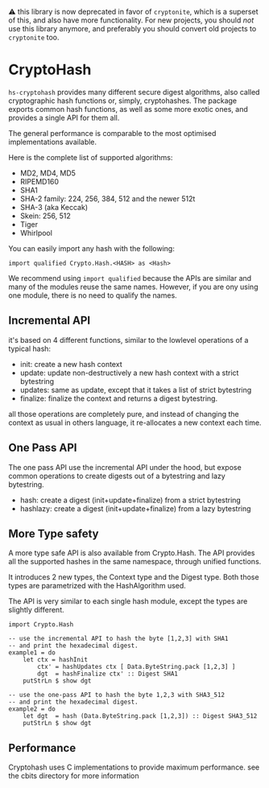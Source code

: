 :warning: this library is now deprecated in favor of `cryptonite`, which is
a superset of this, and also have more functionality. For new projects,
you should *not* use this library anymore, and preferably you should
convert old projects to `cryptonite` too.

CryptoHash
==========

`hs-cryptohash` provides many different secure digest algorithms, also
called cryptographic hash functions or, simply, cryptohashes. The package
exports common hash functions, as well as some more exotic ones, and
provides a single API for them all.

The general performance is comparable to the most optimised implementations
available.

Here is the complete list of supported algorithms:

* MD2, MD4, MD5 
* RIPEMD160
* SHA1
* SHA-2 family: 224, 256, 384, 512 and the newer 512t
* SHA-3 (aka Keccak)
* Skein: 256, 512
* Tiger
* Whirlpool

You can easily import any hash with the following:

    import qualified Crypto.Hash.<HASH> as <Hash>

We recommend using `import qualified` because the APIs are similar and
many of the modules reuse the same names. However, if you are ony using
one module, there is no need to qualify the names.

Incremental API
---------------

it's based on 4 different functions, similar to the lowlevel operations
of a typical hash:

* init: create a new hash context
* update: update non-destructively a new hash context with a strict bytestring
* updates: same as update, except that it takes a list of strict bytestring
* finalize: finalize the context and returns a digest bytestring.

all those operations are completely pure, and instead of changing the
context as usual in others language, it re-allocates a new context each time.

One Pass API
------------

The one pass API use the incremental API under the hood, but expose
common operations to create digests out of a bytestring and lazy bytestring.

* hash: create a digest (init+update+finalize) from a strict bytestring
* hashlazy: create a digest (init+update+finalize) from a lazy bytestring

More Type safety
----------------

A more type safe API is also available from Crypto.Hash. The API provides
all the supported hashes in the same namespace, through unified functions.

It introduces 2 new types, the Context type and the Digest type.
Both those types are parametrized with the HashAlgorithm used.

The API is very similar to each single hash module, except the types are
slightly different.

    import Crypto.Hash

    -- use the incremental API to hash the byte [1,2,3] with SHA1
    -- and print the hexadecimal digest.
    example1 = do
        let ctx = hashInit
            ctx' = hashUpdates ctx [ Data.ByteString.pack [1,2,3] ]
            dgt  = hashFinalize ctx' :: Digest SHA1
        putStrLn $ show dgt

    -- use the one-pass API to hash the byte 1,2,3 with SHA3_512
    -- and print the hexadecimal digest.
    example2 = do
        let dgt  = hash (Data.ByteString.pack [1,2,3]) :: Digest SHA3_512
        putStrLn $ show dgt

Performance
-----------

Cryptohash uses C implementations to provide maximum performance.
see the cbits directory for more information
